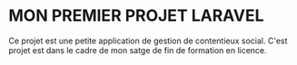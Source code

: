 # MON PREMIER PROJET LARAVEL
Ce projet est une petite application de gestion de contentieux social.
C'est projet est dans le cadre de mon satge de fin de formation en licence.